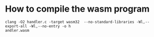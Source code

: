 # How to compile the wasm program
```console
clang -O2 handler.c -target wasm32  --no-standard-libraries -Wl,--export-all -Wl,--no-entry -o h
andler.wasm
```
